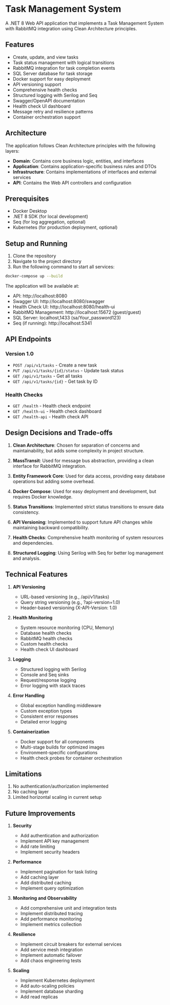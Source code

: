 # Task Management System

A .NET 8 Web API application that implements a Task Management System with RabbitMQ integration using Clean Architecture principles.

## Features

- Create, update, and view tasks
- Task status management with logical transitions
- RabbitMQ integration for task completion events
- SQL Server database for task storage
- Docker support for easy deployment
- API versioning support
- Comprehensive health checks
- Structured logging with Serilog and Seq
- Swagger/OpenAPI documentation
- Health check UI dashboard
- Message retry and resilience patterns
- Container orchestration support

## Architecture

The application follows Clean Architecture principles with the following layers:

- **Domain**: Contains core business logic, entities, and interfaces
- **Application**: Contains application-specific business rules and DTOs
- **Infrastructure**: Contains implementations of interfaces and external services
- **API**: Contains the Web API controllers and configuration

## Prerequisites

- Docker Desktop
- .NET 8 SDK (for local development)
- Seq (for log aggregation, optional)
- Kubernetes (for production deployment, optional)

## Setup and Running

1. Clone the repository
2. Navigate to the project directory
3. Run the following command to start all services:

```bash
docker-compose up --build
```

The application will be available at:
- API: http://localhost:8080
- Swagger UI: http://localhost:8080/swagger
- Health Check UI: http://localhost:8080/health-ui
- RabbitMQ Management: http://localhost:15672 (guest/guest)
- SQL Server: localhost,1433 (sa/Your_password123)
- Seq (if running): http://localhost:5341

## API Endpoints

### Version 1.0
- `POST /api/v1/tasks` - Create a new task
- `PUT /api/v1/tasks/{id}/status` - Update task status
- `GET /api/v1/tasks` - Get all tasks
- `GET /api/v1/tasks/{id}` - Get task by ID

### Health Checks
- `GET /health` - Health check endpoint
- `GET /health-ui` - Health check dashboard
- `GET /health-api` - Health check API

## Design Decisions and Trade-offs

1. **Clean Architecture**: Chosen for separation of concerns and maintainability, but adds some complexity in project structure.

2. **MassTransit**: Used for message bus abstraction, providing a clean interface for RabbitMQ integration.

3. **Entity Framework Core**: Used for data access, providing easy database operations but adding some overhead.

4. **Docker Compose**: Used for easy deployment and development, but requires Docker knowledge.

5. **Status Transitions**: Implemented strict status transitions to ensure data consistency.

6. **API Versioning**: Implemented to support future API changes while maintaining backward compatibility.

7. **Health Checks**: Comprehensive health monitoring of system resources and dependencies.

8. **Structured Logging**: Using Serilog with Seq for better log management and analysis.

## Technical Features

1. **API Versioning**
   - URL-based versioning (e.g., /api/v1/tasks)
   - Query string versioning (e.g., ?api-version=1.0)
   - Header-based versioning (X-API-Version: 1.0)

2. **Health Monitoring**
   - System resource monitoring (CPU, Memory)
   - Database health checks
   - RabbitMQ health checks
   - Custom health checks
   - Health check UI dashboard

3. **Logging**
   - Structured logging with Serilog
   - Console and Seq sinks
   - Request/response logging
   - Error logging with stack traces

4. **Error Handling**
   - Global exception handling middleware
   - Custom exception types
   - Consistent error responses
   - Detailed error logging

5. **Containerization**
   - Docker support for all components
   - Multi-stage builds for optimized images
   - Environment-specific configurations
   - Health check probes for container orchestration

## Limitations

1. No authentication/authorization implemented
2. No caching layer
3. Limited horizontal scaling in current setup

## Future Improvements

1. **Security**
   - Add authentication and authorization
   - Implement API key management
   - Add rate limiting
   - Implement security headers

2. **Performance**
   - Implement pagination for task listing
   - Add caching layer
   - Add distributed caching
   - Implement query optimization

3. **Monitoring and Observability**
   - Add comprehensive unit and integration tests
   - Implement distributed tracing
   - Add performance monitoring
   - Implement metrics collection

4. **Resilience**
   - Implement circuit breakers for external services
   - Add service mesh integration
   - Implement automatic failover
   - Add chaos engineering tests

5. **Scaling**
   - Implement Kubernetes deployment
   - Add auto-scaling policies
   - Implement database sharding
   - Add read replicas